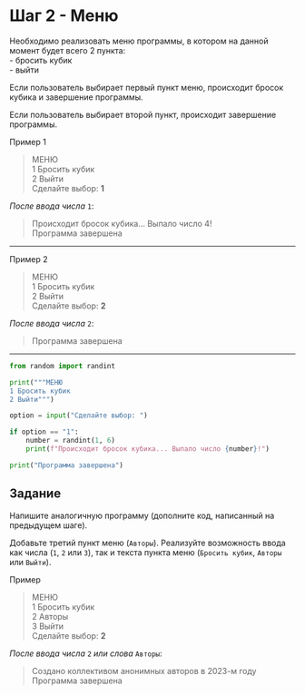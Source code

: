 # Шаг 2 - Меню

Необходимо реализовать меню программы, в котором на данной момент будет всего 2 пункта:   
\- бросить кубик  
\- выйти  

Если пользователь выбирает первый пункт меню, происходит бросок кубика и завершение программы. 

Если пользователь выбирает второй пункт, происходит завершение программы.  

Пример 1
> МЕНЮ  
> 1 Бросить кубик  
> 2 Выйти  
> Сделайте выбор: **1**

_После ввода числа_ `1`:

> Происходит бросок кубика... Выпало число 4!  
> Программа завершена  
---
Пример 2
> МЕНЮ  
> 1 Бросить кубик  
> 2 Выйти  
> Сделайте выбор: **2**

_После ввода числа_ `2`:
 
> Программа завершена  

---

```python
from random import randint

print("""МЕНЮ
1 Бросить кубик
2 Выйти""")

option = input("Сделайте выбор: ")

if option == "1":
    number = randint(1, 6)
    print(f"Происходит бросок кубика... Выпало число {number}!")

print("Программа завершена")
```

## Задание

Напишите аналогичную программу (дополните код, написанный на предыдущем шаге). 

Добавьте третий пункт меню (`Авторы`). Реализуйте возможность ввода как числа (`1`, `2` или `3`), так и текста пункта меню (`Бросить кубик`, `Авторы` или `Выйти`). 

Пример

> МЕНЮ  
> 1 Бросить кубик  
> 2 Авторы  
> 3 Выйти  
> Сделайте выбор: **2**

_После ввода числа_ `2` _или слова_ `Авторы`:
 
> Создано коллективом анонимных авторов в 2023-м году  
> Программа завершена  
 